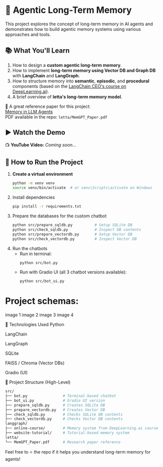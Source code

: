 # 🧠 Agentic Long-Term Memory

This project explores the concept of long-term memory in AI agents and demonstrates how to build agentic memory systems using various approaches and tools.

## 📚 What You'll Learn
1. How to design a **custom agentic long-term memory**.
2. How to implement **long-term memory using Vector DB and Graph DB** with **LangChain** and **LangGraph**.
3. How to structure memory into **semantic**, **episodic**, and **procedural** components (based on the [LangChain CEO's course on DeepLearning.ai](https://www.deeplearning.ai/)).
4. A brief overview of **letta's long-term memory model**.

🔗 A great reference paper for this project:  
[Memory in LLM Agents](https://arxiv.org/abs/2310.08560)  
PDF available in the repo: `letta/MemGPT_Paper.pdf`

## ▶️ Watch the Demo  
📺 **YouTube Video:** _Coming soon..._

## 💾 How to Run the Project

1. **Create a virtual environment**  
   ```bash
   python -m venv venv
   source venv/bin/activate  # or venv\Scripts\activate on Windows
   ```
2. Install dependencies
    ```bash
    pip install -r requirements.txt
    ```
3. Prepare the databases for the custom chatbot
    ```bash
    python src/prepare_sqldb.py          # Setup SQLite DB  
    python src/check_sqldb.py            # Inspect DB contents  
    python src/prepare_vectordb.py       # Setup Vector DB  
    python src/check_vectordb.py         # Inspect Vector DB 
    ```
4. Run the chatbots
    - Run in terminal:
        ```bash
        python src/bot.py
        ```
    - Run with Gradio UI (all 3 chatbot versions available):
        ```bash
        python src/bot_ui.py
        ```
    
# Project schemas:
image 1
image 2
image 3
image 4


🧩 Technologies Used
Python

LangChain

LangGraph

SQLite

FAISS / Chroma (Vector DBs)

Gradio (UI)

📂 Project Structure (High-Level)
```bash
src/
├── bot.py                # Terminal-based chatbot
├── bot_ui.py             # Gradio UI version
├── prepare_sqldb.py      # Creates SQLite DB
├── prepare_vectordb.py   # Creates Vector DB
├── check_sqldb.py        # Checks SQLite DB contents
├── check_vectordb.py     # Checks Vector DB contents
langgraph/
├── online-course/        # Memory system from DeepLearning.ai course
├── website-tutorial/     # Tutorial-based memory system
letta/
└── MemGPT_Paper.pdf      # Research paper reference
```


Feel free to ⭐️ the repo if it helps you understand long-term memory for agents!

